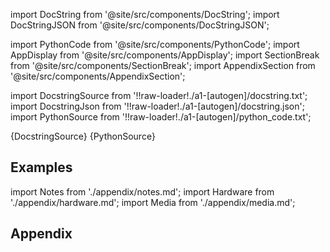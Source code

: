 
[//]: # (Custom component imports)

import DocString from '@site/src/components/DocString';
import DocStringJSON from '@site/src/components/DocStringJSON';

import PythonCode from '@site/src/components/PythonCode';
import AppDisplay from '@site/src/components/AppDisplay';
import SectionBreak from '@site/src/components/SectionBreak';
import AppendixSection from '@site/src/components/AppendixSection';

[//]: # (Docstring)

import DocstringSource from '!!raw-loader!./a1-[autogen]/docstring.txt';
import DocstringJson from '!!raw-loader!./a1-[autogen]/docstring.json';
import PythonSource from '!!raw-loader!./a1-[autogen]/python_code.txt';

<DocString>{DocstringSource}</DocString>
<DocStringJSON data={DocstringJson} />
<PythonCode GLink='TRANSFORMERS/CALCULUS/DOUBLE_DEFINITE_INTEGRAL/DOUBLE_DEFINITE_INTEGRAL.py'>{PythonSource}</PythonCode>

<SectionBreak />

    

[//]: # (Examples)

## Examples

<AppDisplay 
  GLink='TRANSFORMERS/CALCULUS/DOUBLE_DEFINITE_INTEGRAL'
  nodeLabel='DOUBLE_DEFINITE_INTEGRAL'>
</AppDisplay>

<SectionBreak />

    

[//]: # (Appendix)

import Notes from './appendix/notes.md';
import Hardware from './appendix/hardware.md';
import Media from './appendix/media.md';

## Appendix

<AppendixSection index={0} folderPath='nodes/TRANSFORMERS/CALCULUS/DOUBLE_DEFINITE_INTEGRAL/appendix/'><Notes /></AppendixSection>
<AppendixSection index={1} folderPath='nodes/TRANSFORMERS/CALCULUS/DOUBLE_DEFINITE_INTEGRAL/appendix/'><Hardware /></AppendixSection>
<AppendixSection index={2} folderPath='nodes/TRANSFORMERS/CALCULUS/DOUBLE_DEFINITE_INTEGRAL/appendix/'><Media /></AppendixSection>


